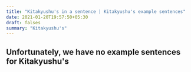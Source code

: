 ```yaml
---
title: "Kitakyushu's in a sentence | Kitakyushu's example sentences"
date: 2021-01-20T19:57:50+05:30
draft: falses
summary: "Kitakyushu's"
---
```

## Unfortunately, we have no example sentences for Kitakyushu's                 
